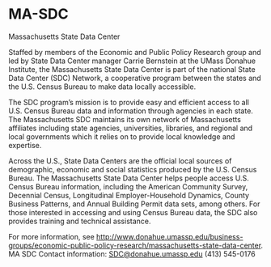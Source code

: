 # MA-SDC

Massachusetts State Data Center

Staffed by members of the Economic and Public Policy Research group and led by State Data Center manager Carrie Bernstein at the UMass Donahue Institute, the Massachusetts State Data Center is part of the national State Data Center (SDC) Network, a cooperative program between the states and the U.S. Census Bureau to make data locally accessible.

The SDC program’s mission is to provide easy and efficient access to all U.S. Census Bureau data and information through agencies in each state. The Massachusetts SDC maintains its own network of Massachusetts affiliates including state agencies, universities, libraries, and regional and local governments which it relies on to provide local knowledge and expertise.

Across the U.S., State Data Centers are the official local sources of demographic, economic and social statistics produced by the U.S. Census Bureau. The Massachusetts State Data Center helps people access U.S. Census Bureau information, including the American Community Survey, Decennial Census, Longitudinal Employer-Household Dynamics, County Business Patterns, and Annual Building Permit data sets, among others. For those interested in accessing and using Census Bureau data, the SDC also provides training and technical assistance. 

For more information, see http://www.donahue.umassp.edu/business-groups/economic-public-policy-research/massachusetts-state-data-center. MA SDC Contact information: SDC@donahue.umassp.edu (413) 545-0176
